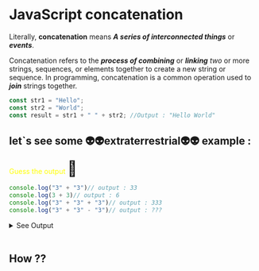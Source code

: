 # JavaScript concatenation

 Literally, __concatenation__ means ___A series of interconnected things___ or ___events___.
<br>

Concatenation refers to the ___process of combining___ or ___linking___ _two_ or more strings, sequences, or elements together to create a new string or sequence. In programming, concatenation is a common operation used to ___join___ strings together.

```javascript
const str1 = "Hello";
const str2 = "World";
const result = str1 + " " + str2; //Output : "Hello World"
```

## let`s see some 👽👽extraterrestrial👽👽 example : <br>

<span style="color : yellow">Guess the output </span><span style="font-size: 30px">🤯</span>

```javascript 
console.log("3" + "3")// output : 33
console.log(3 + 3)// output : 6
console.log("3" + "3" + "3")// output : 333
console.log("3" + "3" - "3")// output : ???
```
<details>
<summary>See Output</summary><br>

```
30
```
</details><br>

## How ??





